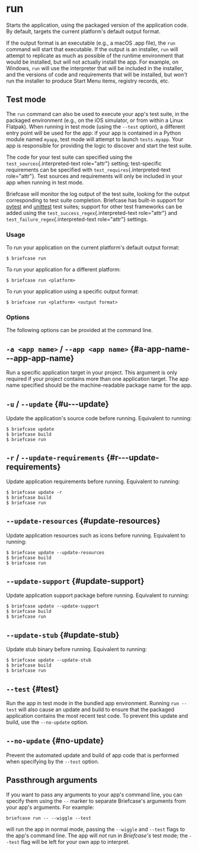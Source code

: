 # run

Starts the application, using the packaged version of the application
code. By default, targets the current platform's default output format.

If the output format is an executable (e.g., a macOS .app file), the
`run` command will start that executable. If the output is an installer,
`run` will attempt to replicate as much as possible of the runtime
environment that would be installed, but will not actually install the
app. For example, on Windows, `run` will use the interpreter that will
be included in the installer, and the versions of code and requirements
that will be installed, but *won't* run the installer to produce Start
Menu items, registry records, etc.

## Test mode

The `run` command can also be used to execute your app's test suite, in
the packaged environment (e.g., on the iOS simulator, or from within a
Linux Flatpak). When running in test mode (using the `--test` option), a
different entry point will be used for the app: if your app is contained
in a Python module named `myapp`, test mode will attempt to launch
`tests.myapp`. Your app is responsible for providing the logic to
discover and start the test suite.

The code for your test suite can specified using the
`test_sources`{.interpreted-text role="attr"} setting; test-specific
requirements can be specified with `test_requires`{.interpreted-text
role="attr"}. Test sources and requirements will only be included in
your app when running in test mode.

Briefcase will monitor the log output of the test suite, looking for the
output corresponding to test suite completion. Briefcase has built-in
support for [pytest](https://docs.pytest.org/en/latest) and
[unittest](https://docs.python.org/3/library/unittest.html) test suites;
support for other test frameworks can be added using the
`test_success_regex`{.interpreted-text role="attr"} and
`test_failure_regex`{.interpreted-text role="attr"} settings.

### Usage

To run your application on the current platform's default output format:

``` console
$ briefcase run
```

To run your application for a different platform:

``` console
$ briefcase run <platform>
```

To run your application using a specific output format:

``` console
$ briefcase run <platform> <output format>
```

### Options

The following options can be provided at the command line.

## `-a <app name>` / `--app <app name>` {#a-app-name---app-app-name}

Run a specific application target in your project. This argument is only
required if your project contains more than one application target. The
app name specified should be the machine-readable package name for the
app.

## `-u` / `--update` {#u---update}

Update the application's source code before running. Equivalent to
running:

``` console
$ briefcase update
$ briefcase build
$ briefcase run
```

## `-r` / `--update-requirements` {#r---update-requirements}

Update application requirements before running. Equivalent to running:

``` console
$ briefcase update -r
$ briefcase build
$ briefcase run
```

## `--update-resources` {#update-resources}

Update application resources such as icons before running. Equivalent to
running:

``` console
$ briefcase update --update-resources
$ briefcase build
$ briefcase run
```

## `--update-support` {#update-support}

Update application support package before running. Equivalent to
running:

``` console
$ briefcase update --update-support
$ briefcase build
$ briefcase run
```

## `--update-stub` {#update-stub}

Update stub binary before running. Equivalent to running:

``` console
$ briefcase update --update-stub
$ briefcase build
$ briefcase run
```

## `--test` {#test}

Run the app in test mode in the bundled app environment. Running
`run --test` will also cause an update and build to ensure that the
packaged application contains the most recent test code. To prevent this
update and build, use the `--no-update` option.

## `--no-update` {#no-update}

Prevent the automated update and build of app code that is performed
when specifying by the `--test` option.

## Passthrough arguments

If you want to pass any arguments to your app's command line, you can
specify them using the `--` marker to separate Briefcase's arguments
from your app's arguments. For example:

``` console
briefcase run -- --wiggle --test
```

will run the app in normal mode, passing the `--wiggle` and `--test`
flags to the app's command line. The app will *not* run in *Briefcase's*
test mode; the `--test` flag will be left for your own app to interpret.
